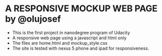 # A RESPONSIVE MOCKUP WEB PAGE by @olujosef

* This is the first project in nanodegree program of Udacity
* A responsive web page using a javascript and html only
* The files are home.html and mockup_style.css
* The site is tested with nexus 5 phone and ipad for responsiveness.